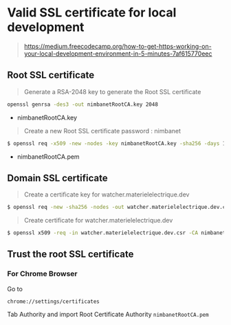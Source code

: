 # Valid SSL certificate for local development

> https://medium.freecodecamp.org/how-to-get-https-working-on-your-local-development-environment-in-5-minutes-7af615770eec

## Root SSL certificate

> Generate a RSA-2048 key to generate the Root SSL certificate
```bash
openssl genrsa -des3 -out nimbanetRootCA.key 2048
```
 - nimbanetRootCA.key

> Create a new Root SSL certificate password : nimbanet 
```bash
$ openssl req -x509 -new -nodes -key nimbanetRootCA.key -sha256 -days 1024 -out nimbanetRootCA.pem
 ```
 - nimbanetRootCA.pem

## Domain SSL certificate

> Create a certificate key for watcher.materielelectrique.dev
```bash
$ openssl req -new -sha256 -nodes -out watcher.materielelectrique.dev.csr -newkey rsa:2048 -keyout watcher.materielelectrique.dev.key -config <( cat watcher.materielelectrique.dev.csr.cnf )
```

> Create certificate for watcher.materielelectrique.dev

```bash
$ openssl x509 -req -in watcher.materielelectrique.dev.csr -CA nimbanetRootCA.pem -CAkey nimbanetRootCA.key -CAcreateserial -out watcher.materielelectrique.dev.crt -days 500 -sha256 -extfile watcher.materielelectrique.dev.ext
```


## Trust the root SSL certificate

### For Chrome Browser

Go to
```url 
chrome://settings/certificates
```

Tab Authority and import Root Certificate Authority `nimbanetRootCA.pem`

